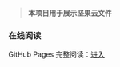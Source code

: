 > ### `本项目用于展示坚果云文件`

### 在线阅读

GitHub Pages 完整阅读：[进入](https://igsshan.github.io/jianguoyun_learn/#/)

